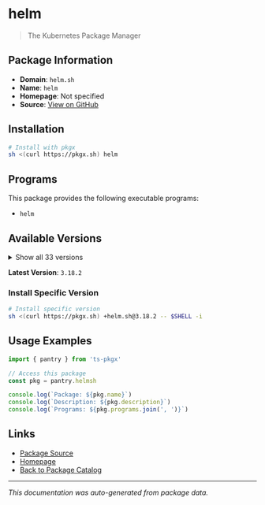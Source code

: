 # helm

> The Kubernetes Package Manager

## Package Information

- **Domain**: `helm.sh`
- **Name**: `helm`
- **Homepage**: Not specified
- **Source**: [View on GitHub](https://github.com/pkgxdev/pantry/tree/main/projects/helm.sh/package.yml)

## Installation

```bash
# Install with pkgx
sh <(curl https://pkgx.sh) helm
```

## Programs

This package provides the following executable programs:

- `helm`

## Available Versions

<details>
<summary>Show all 33 versions</summary>

- `3.18.2`, `3.18.1`, `3.18.0`, `3.17.3`, `3.17.2`
- `3.17.1`, `3.17.0`, `3.16.4`, `3.16.3`, `3.16.2`
- `3.16.1`, `3.16.0`, `3.15.4`, `3.15.3`, `3.15.2`
- `3.15.1`, `3.15.0`, `3.14.4`, `3.14.3`, `3.14.2`
- `3.14.1`, `3.14.0`, `3.13.3`, `3.13.2`, `3.13.1`
- `3.13.0`, `3.12.3`, `3.12.2`, `3.12.1`, `3.12.0`
- `3.11.3`, `3.11.2`, `3.11.1`

</details>

**Latest Version**: `3.18.2`

### Install Specific Version

```bash
# Install specific version
sh <(curl https://pkgx.sh) +helm.sh@3.18.2 -- $SHELL -i
```

## Usage Examples

```typescript
import { pantry } from 'ts-pkgx'

// Access this package
const pkg = pantry.helmsh

console.log(`Package: ${pkg.name}`)
console.log(`Description: ${pkg.description}`)
console.log(`Programs: ${pkg.programs.join(', ')}`)
```

## Links

- [Package Source](https://github.com/pkgxdev/pantry/tree/main/projects/helm.sh/package.yml)
- [Homepage](#)
- [Back to Package Catalog](../package-catalog.md)

---

*This documentation was auto-generated from package data.*
